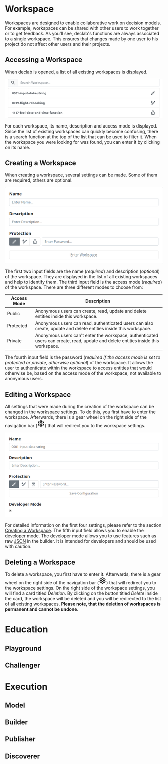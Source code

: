 # Workspace
Workspaces are designed to enable collaborative work on decision models. For example, workspaces can be shared with other users to work together or to get feedback. As you'll see, declab's functions are always associated to a single workspace. This ensures that changes made by one user to his project do not affect other users and their projects.

## Accessing a Workspace
When declab is opened, a list of all existing workspaces is displayed.

![Accessing a Workspace](./images/accessing-a-workspace.png)

For each workspace, its name, description and access mode is displayed. Since the list of existing workspaces can quickly become confusing, there is a search function at the top of the list that can be used to filter it. When the workspace you were looking for was found, you can enter it by clicking on its name.

## Creating a Workspace
When creating a workspace, several settings can be made. Some of them are required, others are optional.

![Creating a Workspace](./images/creating-a-workspace.png)

The first two input fields are the name (*required*) and description (*optional*) of the workspace. They are displayed in the list of all existing workspaces and help to identify them. 
The third input field is the access mode (*required*) of the workspace. There are three different modes to choose from:

|Access Mode|Description|
|-|-|
|Public|Anonymous users can create, read, update and delete entities inside this workspace.|
|Protected|Anonymous users can read, authenticated users can also create, update and delete entities inside this workspace.|
|Private|Anonymous users can't enter the workspace, authenticated users can create, read, update and delete entities inside this workspace.|

The fourth input field is the password (*required if the access mode is set to protected or private, otherwise optional*) of the workspace. It allows the user to authenticate within the workspace to access entities that would otherwise be, based on the access mode of the workspace, not available to anonymous users.

## Editing a Workspace

All settings that were made during the creation of the workspace can be changed in the workspace settings. To do this, you first have to enter the workspace. Afterwards, there is a gear wheel on the right side of the navigation bar (<svg xmlns="http://www.w3.org/2000/svg" width="24" height="24" viewBox="0 0 24 24" style="display: inline"><path data-v-29e8c3c6="" d="M12 8a4 4 0 0 1 4 4 4 4 0 0 1-4 4 4 4 0 0 1-4-4 4 4 0 0 1 4-4m0 2a2 2 0 0 0-2 2 2 2 0 0 0 2 2 2 2 0 0 0 2-2 2 2 0 0 0-2-2m-2 12c-.25 0-.46-.18-.5-.42l-.37-2.65c-.63-.25-1.17-.59-1.69-.99l-2.49 1.01c-.22.08-.49 0-.61-.22l-2-3.46a.493.493 0 0 1 .12-.64l2.11-1.66L4.5 12l.07-1-2.11-1.63a.493.493 0 0 1-.12-.64l2-3.46c.12-.22.39-.31.61-.22l2.49 1c.52-.39 1.06-.73 1.69-.98l.37-2.65c.04-.24.25-.42.5-.42h4c.25 0 .46.18.5.42l.37 2.65c.63.25 1.17.59 1.69.98l2.49-1c.22-.09.49 0 .61.22l2 3.46c.13.22.07.49-.12.64L19.43 11l.07 1-.07 1 2.11 1.63c.19.15.25.42.12.64l-2 3.46c-.12.22-.39.31-.61.22l-2.49-1c-.52.39-1.06.73-1.69.98l-.37 2.65c-.04.24-.25.42-.5.42h-4m1.25-18l-.37 2.61c-1.2.25-2.26.89-3.03 1.78L5.44 7.35l-.75 1.3L6.8 10.2a5.55 5.55 0 0 0 0 3.6l-2.12 1.56.75 1.3 2.43-1.04c.77.88 1.82 1.52 3.01 1.76l.37 2.62h1.52l.37-2.61c1.19-.25 2.24-.89 3.01-1.77l2.43 1.04.75-1.3-2.12-1.55c.4-1.17.4-2.44 0-3.61l2.11-1.55-.75-1.3-2.41 1.04a5.42 5.42 0 0 0-3.03-1.77L12.75 4h-1.5z" fill="currentColor"></path></svg>) that will redirect you to the workspace settings.

![Editing a Workspace](./images/editing-a-workspace.png)

For detailed information on the first four settings, please refer to the section [Creating a Workspace](?id=creating-a-workspace). The fifth input field allows you to enable the developer mode. The developer mode allows you to use features such as raw [JSON](https://www.json.org/json-en.html) in the builder. It is intended for developers and should be used with caution.

## Deleting a Workspace

To delete a workspace, you first have to enter it. Afterwards, there is a gear wheel on the right side of the navigation bar (<svg xmlns="http://www.w3.org/2000/svg" width="24" height="24" viewBox="0 0 24 24" style="display: inline"><path data-v-29e8c3c6="" d="M12 8a4 4 0 0 1 4 4 4 4 0 0 1-4 4 4 4 0 0 1-4-4 4 4 0 0 1 4-4m0 2a2 2 0 0 0-2 2 2 2 0 0 0 2 2 2 2 0 0 0 2-2 2 2 0 0 0-2-2m-2 12c-.25 0-.46-.18-.5-.42l-.37-2.65c-.63-.25-1.17-.59-1.69-.99l-2.49 1.01c-.22.08-.49 0-.61-.22l-2-3.46a.493.493 0 0 1 .12-.64l2.11-1.66L4.5 12l.07-1-2.11-1.63a.493.493 0 0 1-.12-.64l2-3.46c.12-.22.39-.31.61-.22l2.49 1c.52-.39 1.06-.73 1.69-.98l.37-2.65c.04-.24.25-.42.5-.42h4c.25 0 .46.18.5.42l.37 2.65c.63.25 1.17.59 1.69.98l2.49-1c.22-.09.49 0 .61.22l2 3.46c.13.22.07.49-.12.64L19.43 11l.07 1-.07 1 2.11 1.63c.19.15.25.42.12.64l-2 3.46c-.12.22-.39.31-.61.22l-2.49-1c-.52.39-1.06.73-1.69.98l-.37 2.65c-.04.24-.25.42-.5.42h-4m1.25-18l-.37 2.61c-1.2.25-2.26.89-3.03 1.78L5.44 7.35l-.75 1.3L6.8 10.2a5.55 5.55 0 0 0 0 3.6l-2.12 1.56.75 1.3 2.43-1.04c.77.88 1.82 1.52 3.01 1.76l.37 2.62h1.52l.37-2.61c1.19-.25 2.24-.89 3.01-1.77l2.43 1.04.75-1.3-2.12-1.55c.4-1.17.4-2.44 0-3.61l2.11-1.55-.75-1.3-2.41 1.04a5.42 5.42 0 0 0-3.03-1.77L12.75 4h-1.5z" fill="currentColor"></path></svg>) that will redirect you to the workspace settings. On the right side of the workspace settings, you will find a card titled *Deletion*. By clicking on the button titled *Delete* inside the card, the workspace will be deleted and you will be redirected to the list of all existing workspaces. **Please note, that the deletion of workspaces is permanent and cannot be undone.**

# Education

## Playground

## Challenger

# Execution

## Model

## Builder

## Publisher

## Discoverer